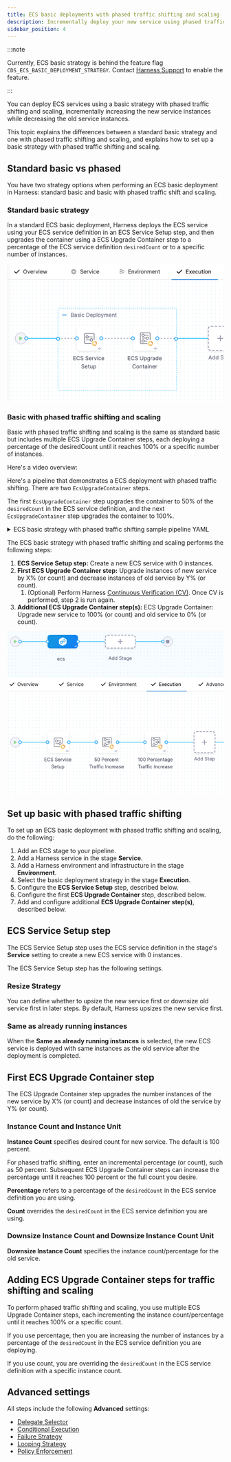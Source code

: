 ```yaml
---
title: ECS basic deployments with phased traffic shifting and scaling
description: Incrementally deploy your new service using phased traffic shifting and scaling.
sidebar_position: 4
---
```


:::note

Currently, ECS basic strategy is behind the feature flag `CDS_ECS_BASIC_DEPLOYMENT_STRATEGY`. Contact [Harness Support](mailto:support@harness.io) to enable the feature.

:::

You can deploy ECS services using a basic strategy with phased traffic shifting and scaling, incrementally increasing the new service instances while decreasing the old service instances.

This topic explains the differences between a standard basic strategy and one with phased traffic shifting  and scaling, and explains how to set up a basic strategy with phased traffic shifting and scaling.

## Standard basic vs phased

You have two strategy options when performing an ECS basic deployment in Harness: standard basic and basic with phased traffic shift and scaling.

### Standard basic strategy

In a standard ECS basic deployment, Harness deploys the ECS service using your ECS service definition in an ECS Service Setup step, and then upgrades the container using a ECS Upgrade Container step to a percentage of the ECS service definition `desiredCount` or to a specific number of instances.

![picture 1](static/8c9c2a38d604ba1c878cfe7f4f0073769dbbae4b927443979f8fe71eabcf6522.png)  


### Basic with phased traffic shifting and scaling

Basic with phased traffic shifting and scaling is the same as standard basic but includes multiple ECS Upgrade Container steps, each deploying a percentage of the desiredCount until it reaches 100% or a specific number of instances.

Here's a video overview:

<!-- Video:
https://www.loom.com/share/9ba108c0fc84403795895261c5671a02?sid=004122a0-66a2-4f67-9f7e-f7039da7c22e-->
<docvideo src="https://www.loom.com/share/9ba108c0fc84403795895261c5671a02?sid=004122a0-66a2-4f67-9f7e-f7039da7c22e" />

Here's a pipeline that demonstrates a ECS deployment with phased traffic shifting. There are two `EcsUpgradeContainer` steps. 

The first `EcsUpgradeContainer` step upgrades the container to 50% of the `desiredCount` in the ECS service definition, and the next `EcsUpgradeContainer` step upgrades the container to 100%.


<details>
<summary>ECS basic strategy with phased traffic shifting sample pipeline YAML</summary>

```yaml
pipeline:
  name: EcsPipeline
  identifier: EcsPipeline
  projectIdentifier: default
  orgIdentifier: default
  tags: {}
  stages:
    - stage:
        name: ecs
        identifier: ecs
        description: ""
        type: Deployment
        spec:
          deploymentType: ECS
          service:
            serviceRef: EcsService1_B5
          execution:
            steps:
              - step:
                  type: EcsServiceSetup
                  name: ECS Service Setup
                  identifier: EcsServiceSetup_1
                  spec:
                    resizeStrategy: ResizeNewFirst
                  timeout: 10m
              - step:
                  type: EcsUpgradeContainer
                  name: 50 Percent Traffic Increase
                  identifier: EcsUpgradeContainer_1
                  spec:
                    newServiceInstanceCount: 50
                    newServiceInstanceUnit: Percentage
                  timeout: 10m
              - step:
                  type: EcsUpgradeContainer
                  name: 100 Percentage Traffic Increase
                  identifier: EcsUpgradeContainer_2
                  spec:
                    newServiceInstanceCount: 100
                    newServiceInstanceUnit: Percentage
                  timeout: 10m
            rollbackSteps:
              - step:
                  type: EcsBasicRollback
                  name: EcsBasicRollback_1
                  identifier: EcsBasicRollback_1
                  spec: {}
                  timeout: 10m
          environment:
            environmentRef: EcsEnv_yV
            deployToAll: false
            infrastructureDefinitions:
              - identifier: EcsInfra_Jf
        tags: {}
        failureStrategies:
          - onFailure:
              errors:
                - AllErrors
              action:
                type: StageRollback
        variables:
          - name: runTaskName
            type: String
            description: ""
            value: runTask-auto
          - name: runTaskCount
            type: Number
            description: ""
            value: 1
          - name: var1
            type: String
            description: ""
            value: ecs-auto-iG
```


</details>


The ECS basic strategy with phased traffic shifting and scaling performs the following steps:

1. **ECS Service Setup step:** Create a new ECS service with 0 instances.
2. **First ECS Upgrade Container step:** Upgrade instances of new service by X% (or count) and decrease instances of old service by Y% (or count).
   1. (Optional) Perform Harness [Continuous Verification (CV)](/docs/continuous-delivery/verify/cv-getstarted/verify-deployments-with-the-verify-step). Once CV is performed, step 2 is run again.
3. **Additional ECS Upgrade Container step(s):** ECS Upgrade Container: Upgrade new service to 100% (or count) and old service to 0% (or count).

![picture 0](static/86df8a74474e01a5a6469a9fbc0b8ff60b1dc4366c22be3184a3afacadf5eee6.png)  

## Set up basic with phased traffic shifting

To set up an ECS basic deployment with phased traffic shifting and scaling, do the following:

1. Add an ECS stage to your pipeline.
2. Add a Harness service in the stage **Service**.
3. Add a Harness environment and infrastructure in the stage **Environment**.
4. Select the basic deployment strategy in the stage **Execution**.
5. Configure the **ECS Service Setup** step, described below.
6. Configure the first **ECS Upgrade Container** step, described below.
7. Add and configure additional **ECS Upgrade Container step(s)**, described below.

## ECS Service Setup step

The ECS Service Setup step uses the ECS service definition in the stage's **Service** setting to create a new ECS service with 0 instances.

The ECS Service Setup step has the following settings.

### Resize Strategy

You can define whether to upsize the new service first or downsize old service first in later steps. By default, Harness upsizes the new service first.

### Same as already running instances

When the **Same as already running instances** is selected, the new ECS service is deployed with same instances as the old service after the deployment is completed.

## First ECS Upgrade Container step

The ECS Upgrade Container step upgrades the number instances of the new service by X% (or count) and decrease instances of old the service by Y% (or count).

### Instance Count and Instance Unit

**Instance Count** specifies desired count for new service. The default is 100 percent. 

For phased traffic shifting, enter an incremental percentage (or count), such as 50 percent. Subsequent ECS Upgrade Container steps can increase the percentage until it reaches 100 percent or the full count you desire.

**Percentage** refers to a percentage of the `desiredCount` in the ECS service definition you are using.

**Count** overrides the `desiredCount` in the ECS service definition you are using.

### Downsize Instance Count and Downsize Instance Count Unit

**Downsize Instance Count** specifies the instance count/percentage for the old service. 


## Adding ECS Upgrade Container steps for traffic shifting and scaling

To perform phased traffic shifting and scaling, you use multiple ECS Upgrade Container steps, each incrementing the instance count/percentage until it reaches 100% or a specific count.

If you use percentage, then you are increasing the number of instances by a percentage of the `desiredCount` in the ECS service definition you are deploying.

If you use count, you are overriding the `desiredCount` in the ECS service definition with a specific instance count.

## Advanced settings

All steps include the following **Advanced** settings:

* [Delegate Selector](https://developer.harness.io/docs/platform/delegates/manage-delegates/select-delegates-with-selectors/)
* [Conditional Execution](https://developer.harness.io/docs/platform/pipelines/w_pipeline-steps-reference/step-skip-condition-settings/)
* [Failure Strategy](https://developer.harness.io/docs/platform/pipelines/w_pipeline-steps-reference/step-failure-strategy-settings/)
* [Looping Strategy](https://developer.harness.io/docs/platform/pipelines/looping-strategies-matrix-repeat-and-parallelism/)
* [Policy Enforcement](https://developer.harness.io/docs/platform/governance/policy-as-code/harness-governance-overview/)





